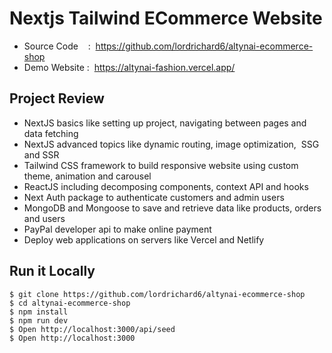 # Nextjs Tailwind ECommerce Website

<!-- ![next amazona](/public/app.jpg) -->

- Source Code    :  https://github.com/lordrichard6/altynai-ecommerce-shop
- Demo Website :  https://altynai-fashion.vercel.app/

## Project Review

- NextJS basics like setting up project, navigating between pages and data fetching
- NextJS advanced topics like dynamic routing, image optimization,  SSG and SSR
- Tailwind CSS framework to build responsive website using custom theme, animation and carousel
- ReactJS including decomposing components, context API and hooks
- Next Auth package to authenticate customers and admin users
- MongoDB and Mongoose to save and retrieve data like products, orders and users
- PayPal developer api to make online payment
- Deploy web applications on servers like Vercel and Netlify

## Run it Locally

```
$ git clone https://github.com/lordrichard6/altynai-ecommerce-shop
$ cd altynai-ecommerce-shop
$ npm install
$ npm run dev
$ Open http://localhost:3000/api/seed
$ Open http://localhost:3000
```